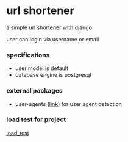 # url shortener  
a simple url shortener with django  
  
user can login via username or email  
  
### specifications  
 * user model is default  
 * database engine is postgresql  
  
### external packages   
* user-agents ([link](https://github.com/selwin/django-user_agents)) for user agent detection

### load test for project 
[load_test](https://github.com/zarinpy/url_shorteren_load_test)
